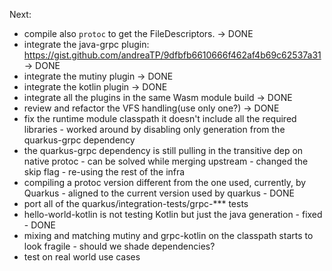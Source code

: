 Next:

- compile also `protoc` to get the FileDescriptors. -> DONE
- integrate the java-grpc plugin: https://gist.github.com/andreaTP/9dfbfb6610666f462af4b69c62537a31 -> DONE
- integrate the mutiny plugin -> DONE
- integrate the kotlin plugin -> DONE
- integrate all the plugins in the same Wasm module build -> DONE
- review and refactor the VFS handling(use only one?) -> DONE
- fix the runtime module classpath it doesn't include all the required libraries - worked around by disabling only generation from the quarkus-grpc dependency
- the quarkus-grpc dependency is still pulling in the transitive dep on native protoc - can be solved while merging upstream - changed the skip flag - re-using the rest of the infra
- compiling a protoc version different from the one used, currently, by Quarkus - aligned to the current version used by quarkus - DONE
- port all of the quarkus/integration-tests/grpc-*** tests
- hello-world-kotlin is not testing Kotlin but just the java generation - fixed - DONE
- mixing and matching mutiny and grpc-kotlin on the classpath starts to look fragile - should we shade dependencies?
- test on real world use cases
